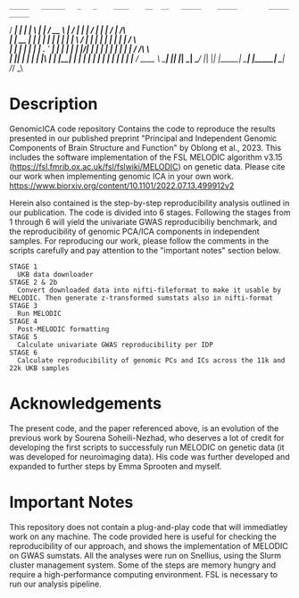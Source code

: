     _____   ______   _   _    ____    __  __   _____    _____        _____    _____            
  / ____| |  ____| | \ | |  / __ \  |  \/  | |_   _|  / ____|      |_   _|  / ____|     /\    
 | |  __  | |__    |  \| | | |  | | | \  / |   | |   | |             | |   | |         /  \   
 | | |_ | |  __|   | . ` | | |  | | | |\/| |   | |   | |             | |   | |        / /\ \  
 | |__| | | |____  | |\  | | |__| | | |  | |  _| |_  | |____        _| |_  | |____   / ____ \ 
  \_____| |______| |_| \_|  \____/  |_|  |_| |_____|  \_____|      |_____|  \_____| /_/    \_\

# Description
GenomicICA code repository
Contains the code to reproduce the results presented in our published preprint "Principal and Independent Genomic Components of Brain Structure and Function" by Oblong et al., 2023.
This includes the software implementation of the FSL MELODIC algorithm v3.15 (https://fsl.fmrib.ox.ac.uk/fsl/fslwiki/MELODIC) on genetic data.
Please cite our work when implementing genomic ICA in your own work. https://www.biorxiv.org/content/10.1101/2022.07.13.499912v2

Herein also contained is the step-by-step reproducibility analysis outlined in our publication.
The code is divided into 6 stages. Following the stages from 1 through 6 will yield the univariate GWAS reproducibiliy benchmark, and the reproducibility of genomic PCA/ICA components in independent samples. For reproducing our work, please follow
the comments in the scripts carefully and pay attention to the "important notes" section below.

    STAGE 1
      UKB data downloader
    STAGE 2 & 2b
      Convert downloaded data into nifti-fileformat to make it usable by MELODIC. Then generate z-transformed sumstats also in nifti-format
    STAGE 3
      Run MELODIC
    STAGE 4
      Post-MELODIC formatting
    STAGE 5
      Calculate univariate GWAS reproducibility per IDP
    STAGE 6
      Calculate reproducibility of genomic PCs and ICs across the 11k and 22k UKB samples

# Acknowledgements
The present code, and the paper referenced above, is an evolution of the previous work by Sourena Soheili-Nezhad, who deserves a lot of credit for developing the first scripts to successfuly run MELODIC on genetic data (it was developed for neuroimaging data).
His code was further developed and expanded to further steps by Emma Sprooten and myself.

# Important Notes
This repository does not contain a plug-and-play code that will immediatley work on any machine. The code provided here is useful for checking the reproducibility of our approach, and shows the implementation of MELODIC on GWAS sumstats.
All the analyses were run on Snellius, using the Slurm cluster management system.
Some of the steps are memory hungry and require a high-performance computing environment.
FSL is necessary to run our analysis pipeline.

